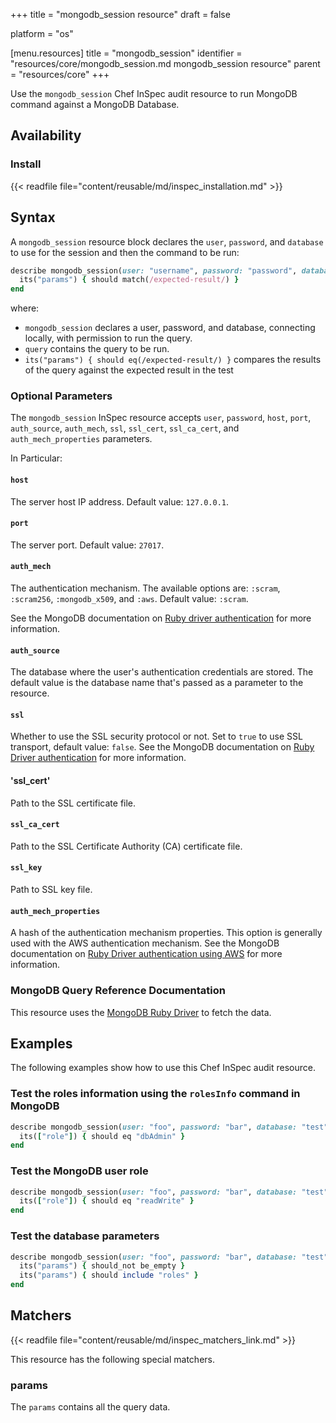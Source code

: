 +++
title = "mongodb_session resource"
draft = false

platform = "os"

[menu.resources]
    title = "mongodb_session"
    identifier = "resources/core/mongodb_session.md mongodb_session resource"
    parent = "resources/core"
+++

Use the `mongodb_session` Chef InSpec audit resource to run MongoDB command against a MongoDB Database.

## Availability

### Install

{{< readfile file="content/reusable/md/inspec_installation.md" >}}

## Syntax

A `mongodb_session` resource block declares the `user`, `password`, and `database` to use for the session and then the command to be run:

```ruby
describe mongodb_session(user: "username", password: "password", database: "test").query(key: value) do
  its("params") { should match(/expected-result/) }
end
```

where:

- `mongodb_session` declares a user, password, and database, connecting locally, with permission to run the query.
- `query` contains the query to be run.
- `its("params") { should eq(/expected-result/) }` compares the results of the query against the expected result in the test

### Optional Parameters

The `mongodb_session` InSpec resource accepts `user`, `password`, `host`, `port`, `auth_source`, `auth_mech`, `ssl`, `ssl_cert`, `ssl_ca_cert`, and `auth_mech_properties` parameters.

In Particular:

#### `host`

The server host IP address. Default value: `127.0.0.1`.

#### `port`

The server port. Default value: `27017`.

#### `auth_mech`

The authentication mechanism. The available options are: `:scram`, `:scram256`, `:mongodb_x509`, and `:aws`. Default value: `:scram`.

See the MongoDB documentation on [Ruby driver authentication](https://docs.mongodb.com/ruby-driver/current/reference/authentication/) for more information.

#### `auth_source`

The database where the user's authentication credentials are stored. The default value is the database name that's passed as a parameter to the resource.

#### `ssl`

Whether to use the SSL security protocol or not. Set to `true` to use SSL transport, default value: `false`. See the MongoDB documentation on [Ruby Driver authentication](https://docs.mongodb.com/ruby-driver/current/reference/authentication/#client-certificate-x-509) for more information.

#### 'ssl_cert'

Path to the SSL certificate file.

#### `ssl_ca_cert`

Path to the SSL Certificate Authority (CA) certificate file.

#### `ssl_key`

Path to SSL key file.

#### `auth_mech_properties`

A hash of the authentication mechanism properties. This option is generally used with the AWS authentication mechanism. See the MongoDB documentation on [Ruby Driver authentication using AWS](https://docs.mongodb.com/ruby-driver/current/reference/authentication/#aws) for more information.

### MongoDB Query Reference Documentation

This resource uses the [MongoDB Ruby Driver](https://docs.mongodb.com/ruby-driver/current/reference/authentication/) to fetch the data.

## Examples

The following examples show how to use this Chef InSpec audit resource.

### Test the roles information using the `rolesInfo` command in MongoDB

```ruby
describe mongodb_session(user: "foo", password: "bar", database: "test").query(rolesInfo: "dbAdmin").params["roles"].first do
  its(["role"]) { should eq "dbAdmin" }
end
```

### Test the MongoDB user role

```ruby
describe mongodb_session(user: "foo", password: "bar", database: "test").query(usersInfo: "foo").params["users"].first["roles"].first do
  its(["role"]) { should eq "readWrite" }
end
```

### Test the database parameters

```ruby
describe mongodb_session(user: "foo", password: "bar", database: "test").query(rolesInfo: "dbAdmin") do
  its("params") { should_not be_empty }
  its("params") { should include "roles" }
end
```

## Matchers

{{< readfile file="content/reusable/md/inspec_matchers_link.md" >}}

This resource has the following special matchers.

### params

The `params` contains all the query data.
